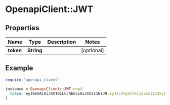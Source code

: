 # OpenapiClient::JWT

## Properties

| Name | Type | Description | Notes |
| ---- | ---- | ----------- | ----- |
| **token** | **String** |  | [optional] |

## Example

```ruby
require 'openapi_client'

instance = OpenapiClient::JWT.new(
  token: eyJ0eXAiOiJKV1QiLCJhbGciOiJIUzI1NiJ9.eyJ1c2VyX2lkIjoxLCJ1c2VybmFtZSI6ImZSbUdsbWFyU1dtZDY5RDkyeGZWbVdCWUxCS0x0QiIsImV4cCI6MTU0MDA1NTMxOSwiZW1haWwiOiJ3b29kQHN5bmNocm92ZXJnZS5jb20iLCJvcmlnX2lhdCI6MTUzNzM3NjkxOX0.ZSn85i3kSBvEP5wuhWOE8_w903N1G1AfiVlD3fmri78
)
```


